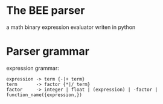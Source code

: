 # The BEE parser
a math binary expression evaluator writen in python


# Parser grammar

expression grammar:
```
expression -> term {-|+ term}
term       -> factor {*|/ term}
factor     -> integer | float | (expression) | -factor | function_name({expression,}) 
```
